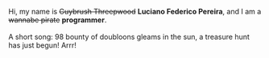Hi, my name is ~~Guybrush Threepwood~~ **Luciano Federico Pereira**, and I am a ~~wannabe pirate~~ **programmer**.<br><br>A short song: 98 bounty of doubloons gleams in the sun, a treasure hunt has just begun! Arrr!
